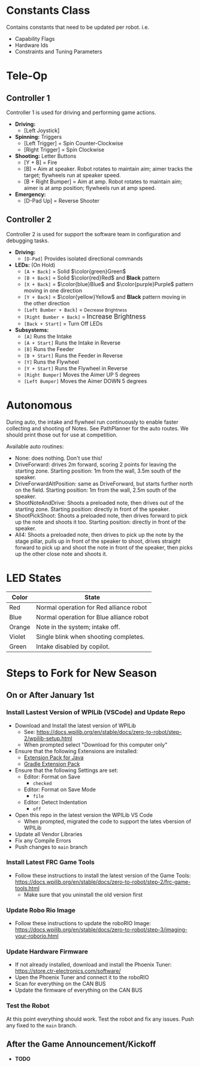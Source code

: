 # Constants Class
Contains constants that need to be updated per robot. i.e.
* Capability Flags
* Hardware Ids
* Constraints and Tuning Parameters

# Tele-Op
## Controller 1
Controller 1 is used for driving and performing game actions.
* **Driving:**
    * [Left Joystick]
* **Spinning:** Triggers
    * [Left Trigger] = Spin Counter-Clockwise
    * [Right Trigger] = Spin Clockwise
* **Shooting:** Letter Buttons
    * [Y + B] = Fire
    * [B] = Aim at speaker. Robot rotates to maintain aim; aimer tracks the target; flywheels run at speaker speed.
    * [B + Right Bumper] = Aim at amp. Robot rotates to maintain aim; aimer is at amp position; flywheels run at amp speed.
* **Emergency:**
    * [D-Pad Up] = Reverse Shooter

## Controller 2
Controller 2 is used for support the software team in configuration and debugging tasks.
* **Driving:**
    * `[D-Pad]` Provides isolated directional commands
* **LEDs:** (On Hold)
    * `[A + Back]` = Solid $\color{green}Green$
    * `[B + Back]` = Solid $\color{red}Red$ and **Black** pattern
    * `[X + Back]` = $\color{blue}Blue$ and $\color{purple}Purple$ pattern moving in one direction
    * `[Y + Back]` = $\color{yellow}Yellow$ and **Black** pattern moving in the other direction
    * `[Left Bumber + Back]` = <span style="font-size:smaller;">Decrease Brightness</span>
    * `[Right Bumber + Back]` = <span style="font-size:larger;">Increase Brightness</span>
    * `[Back + Start]` = Turn Off LEDs
* **Subsystems:**
    * `[A]` Runs the Intake
    * `[A + Start]` Runs the Intake in Reverse
    * `[B]` Runs the Feeder
    * `[B + Start]` Runs the Feeder in Reverse
    * `[Y]` Runs the Flywheel
    * `[Y + Start]` Runs the Flywheel in Reverse
    * `[Right Bumper]` Moves the Aimer UP 5 degrees
    * `[Left Bumper]` Moves the Aimer DOWN 5 degrees

# Autonomous
During auto, the intake and flywheel run continuously to enable faster collecting and shooting of Notes.
See PathPlanner for the auto routes. We should print those out for use at competition.

Available auto routines:
* None: does nothing. Don't use this!
* DriveForward: drives 2m forward, scoring 2 points for leaving the starting zone. Starting position: 1m from the wall, 3.5m south of the speaker.
* DriveForwardAltPosition: same as DriveForward, but starts further north on the field. Starting position: 1m from the wall, 2.5m south of the speaker.
* ShootNoteAndDrive: Shoots a preloaded note, then drives out of the starting zone. Starting position: directly in front of the speaker.
* ShootPickShoot: Shoots a preloaded note, then drives forward to pick up the note and shoots it too. Starting position: directly in front of the speaker.
* All4: Shoots a preloaded note, then drives to pick up the note by the stage pillar, pulls up in front of the speaker to shoot, drives straight forward to pick up and shoot the note in front of the speaker, then picks up the other close note and shoots it.


# LED States

| Color  | State |
---------|--------
| Red    | Normal operation for Red alliance robot  |
| Blue   | Normal operation for Blue alliance robot |
| Orange | Note in the system; intake off.          |
| Violet | Single blink when shooting completes.    |
| Green  | Intake disabled by copilot.              |


# Steps to Fork for New Season
## On or After January 1st
### Install Lastest Version of WPILib (VSCode) and Update Repo
* Download and Install the latest version of WPILib
  * See: https://docs.wpilib.org/en/stable/docs/zero-to-robot/step-2/wpilib-setup.html
  * When prompted select "Download for this computer only"
* Ensure that the following Extensions are installed:
  * [Extension Pack for Java](https://marketplace.visualstudio.com/items?itemName=vscjava.vscode-java-pack)
  * [Gradle Extension Pack](https://marketplace.visualstudio.com/items?itemName=richardwillis.vscode-gradle-extension-pack)
* Ensure that the following Settings are set:
  * Editor: Format on Save
    * `checked`
  * Editor: Format on Save Mode
    * `file`
  * Editor: Detect Indentation
    * `off`
* Open this repo in the latest version the WPILib VS Code
  * When prompted, migrated the code to support the lates vbersion of WPILib
* Update all Vendor Libraries
* Fix any Compile Errors
* Push changes to `main` branch

### Install Latest FRC Game Tools
* Follow these instructions to install the latest version of the Game Tools: https://docs.wpilib.org/en/stable/docs/zero-to-robot/step-2/frc-game-tools.html
  * Make sure that you uninstall the old version first

### Update Robo Rio Image
* Follow these instructions to update the roboRIO Image: https://docs.wpilib.org/en/stable/docs/zero-to-robot/step-3/imaging-your-roborio.html

### Update Hardware Firmware
* If not already installed, download and install the Phoenix Tuner: https://store.ctr-electronics.com/software/
* Upen the Phoenix Tuner and connect it to the roboRIO
* Scan for everything on the CAN BUS
* Update the firmware of everything on the CAN BUS

### Test the Robot
At this point everything should work. Test the robot and fix any issues. Push any fixed to the `main` branch.

## After the Game Announcement/Kickoff
* **TODO**